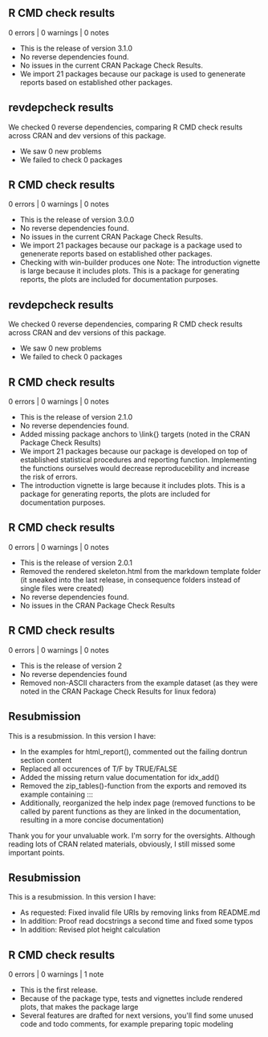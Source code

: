 ## R CMD check results

0 errors | 0 warnings | 0 notes

* This is the release of version 3.1.0
* No reverse dependencies found.
* No issues in the current CRAN Package Check Results.
* We import 21 packages because our package is used
  to genenerate reports based on established other packages.

## revdepcheck results

We checked 0 reverse dependencies, comparing R CMD check results across CRAN and dev versions of this package.

 * We saw 0 new problems
 * We failed to check 0 packages


## R CMD check results

0 errors | 0 warnings | 0 notes

* This is the release of version 3.0.0
* No reverse dependencies found.
* No issues in the current CRAN Package Check Results.
* We import 21 packages because our package is a package
  used to genenerate reports based on established other packages.
* Checking with win-builder produces one Note:
  The introduction vignette is large because it includes plots. 
  This is a package for generating reports, the plots are included
  for documentation purposes.
  
## revdepcheck results

We checked 0 reverse dependencies, comparing R CMD check results across CRAN and dev versions of this package.

 * We saw 0 new problems
 * We failed to check 0 packages

## R CMD check results

0 errors | 0 warnings | 0 notes

* This is the release of version 2.1.0
* No reverse dependencies found.
* Added missing package anchors to \link{} targets
  (noted in the CRAN Package Check Results)
* We import 21 packages because our package is developed on top
  of established statistical procedures and reporting function.
  Implementing the functions ourselves would decrease reproducebility
  and increase the risk of errors.
* The introduction vignette is large because it includes plots. 
  This is a package for generating reports, the plots are included
  for documentation purposes.


## R CMD check results

0 errors | 0 warnings | 0 notes

* This is the release of version 2.0.1
* Removed the rendered skeleton.html from the markdown template folder
  (it sneaked into the last release, in consequence folders instead of single
  files were created)
* No reverse dependencies found.
* No issues in the CRAN Package Check Results
  
## R CMD check results

0 errors | 0 warnings | 0 notes

* This is the release of version 2
* No reverse dependencies found
* Removed non-ASCII characters from the example dataset 
  (as they were noted in the CRAN Package Check Results for linux fedora)

## Resubmission
This is a resubmission. In this version I have:

* In the examples for html_report(), commented out the failing dontrun section content
* Replaced all occurences of T/F  by TRUE/FALSE  
* Added the missing return value documentation for idx_add()
* Removed the zip_tables()-function from the exports and removed its example containing :::
* Additionally, reorganized the help index page (removed functions to be called by parent functions as they are linked in the documentation, resulting in a more concise documentation)

Thank you for your unvaluable work. I'm sorry for the oversights. 
Although reading lots of CRAN related materials, obviously, I still missed some important points.

## Resubmission
This is a resubmission. In this version I have:

* As requested: Fixed invalid file URIs by removing links from README.md  
* In addition: Proof read docstrings a second time and fixed some typos  
* In addition: Revised plot height calculation  
  
## R CMD check results

0 errors | 0 warnings | 1 note

* This is the first release.
* Because of the package type, tests and vignettes include rendered plots, that makes the package large
* Several features are drafted for next versions, you'll find some unused code and todo comments, for example preparing topic modeling

